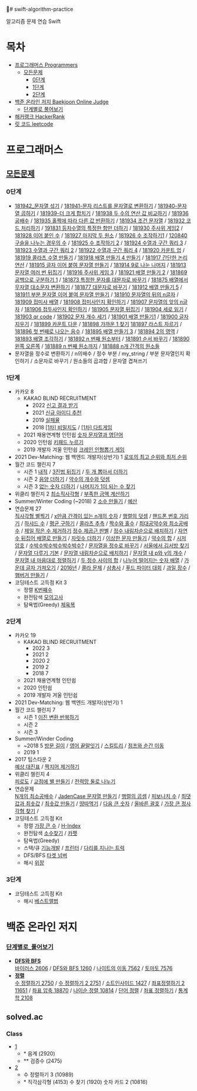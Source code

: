 # swift-algorithm-practice

알고리즘 문제 연습 Swift

# 목차
* [프로그래머스 Programmers](#프로그래머스)
    * [모든문제](#모든문제)
        * [0단계](#0단계)
        * [1단계](#1단계)
        * [2단계](#2단계)
* [백준 온라인 저지 Baekjoon Online Judge](#백준-온라인-저지)
    * [단계별로 풀어보기](#단계별로_풀어보기)
* [해커랭크 HackerRank](#해커-랭크)
* [릿 코드 leetcode](#릿-코드)

# 프로그래머스
## [모든문제](https://programmers.co.kr/learn/challenges)
### 0단계

* [181942_문자열 섞기](https://github.com/keeplo/swift-algorithm-practice/blob/main/programmers-phase0/181942/main.swift) / [181941-문자 리스트를 문자열로 변환하기](https://github.com/keeplo/swift-algorithm-practice/blob/main/programmers-phase0/181941/main.swift) / [181940-문자열 곱하기](https://github.com/keeplo/swift-algorithm-practice/blob/main/programmers-phase0/181940/main.swift) / [181939-더 크게 합치기](https://github.com/keeplo/swift-algorithm-practice/blob/main/programmers-phase0/181939/main.swift) / [181938 두 수의 연산 값 비교하기](https://github.com/keeplo/swift-algorithm-practice/blob/main/programmers-phase0/181938/main.swift) / [181936 공배수](https://github.com/keeplo/swift-algorithm-practice/blob/main/programmers-phase0/181936/main.swift) / [181935 홀짝에 따라 다른 값 반환하기](https://github.com/keeplo/swift-algorithm-practice/blob/main/programmers-phase0/181935/main.swift) / [181934 조건 문자열](https://github.com/keeplo/swift-algorithm-practice/blob/main/programmers-phase0/181934/main.swift) / [181932 코드 처리하기](https://github.com/keeplo/swift-algorithm-practice/blob/main/programmers-phase0/181934/main.swift) / [191831 등차수열의 특정한 항만 더하기](https://github.com/keeplo/swift-algorithm-practice/blob/main/programmers-phase0/191831/main.swift) / [181930 주사위 게임2](https://github.com/keeplo/swift-algorithm-practice/blob/main/programmers-phase0/181930/main.swift) / [181928 이어 붙인 수](https://github.com/keeplo/swift-algorithm-practice/blob/main/programmers-phase0/181928/main.swift) / [181927 마지막 두 원소](https://github.com/keeplo/swift-algorithm-practice/blob/main/programmers-phase0/181927/main.swift) / [181926 수 조작하기1](https://github.com/keeplo/swift-algorithm-practice/blob/main/programmers-phase0/181926/main.swift) / [120840 구슬을 나누는 경우의 수](https://github.com/keeplo/swift-algorithm-practice/blob/main/programmers-phase0/120840/main.swift) / [181925 수 조작하기 2](https://github.com/keeplo/swift-algorithm-practice/blob/main/programmers-phase0/181925/main.swift) / [181924 수열과 구간 쿼리 3](https://github.com/keeplo/swift-algorithm-practice/blob/main/programmers-phase0/181924/main.swift) / [181923 수열과 구간 쿼리 2](https://github.com/keeplo/swift-algorithm-practice/blob/main/programmers-phase0/181923/main.swift) / [181922 수열과 구간 쿼리 4](https://github.com/keeplo/swift-algorithm-practice/blob/main/programmers-phase0/181922/main.swift) / [181920 카운트 업](https://github.com/keeplo/swift-algorithm-practice/blob/main/programmers-phase0/181920/main.swift) / [181919 콜라츠 수열 만들기](https://github.com/keeplo/swift-algorithm-practice/blob/main/programmers-phase0/181919/main.swift) / [181918 배열 만들기 4 만들기](https://github.com/keeplo/swift-algorithm-practice/blob/main/programmers-phase0/181918/main.swift) / [181917 간단한 논리 연산](https://github.com/keeplo/swift-algorithm-practice/blob/main/programmers-phase0/181917/main.swift) / [181915 글자 이어 붙여 문자열 만들기](https://github.com/keeplo/swift-algorithm-practice/blob/main/programmers-phase0/181915/main.swift) / [181914 9로 나눈 나머지](https://github.com/keeplo/swift-algorithm-practice/blob/main/programmers-phase0/181914/main.swift) / [181913 문자열 여러 번 뒤집기](https://github.com/keeplo/swift-algorithm-practice/blob/main/programmers-phase0/181913/main.swift) / [181916 주사위 게임 3](https://github.com/keeplo/swift-algorithm-practice/blob/main/programmers-phase0/181916/main.swift) / [181921 배열 만들기 2](https://github.com/keeplo/swift-algorithm-practice/blob/main/programmers-phase0/181921/main.swift) / [181869 공백으로 구분하기 1](https://github.com/keeplo/swift-algorithm-practice/blob/main/programmers-phase0/181869/main.swift) / [181873 특정한 문자를 대문자로 바꾸기](https://github.com/keeplo/swift-algorithm-practice/blob/main/programmers-phase0/181873/main.swift) / [181875 배열에서 무자열 대소문자 변환하기](https://github.com/keeplo/swift-algorithm-practice/blob/main/programmers-phase0/181875/main.swift) / [181877 대문자로 바꾸기](https://github.com/keeplo/swift-algorithm-practice/blob/main/programmers-phase0/181877/main.swift) / [181912 배열 만들기 5](https://github.com/keeplo/swift-algorithm-practice/blob/main/programmers-phase0/181912/main.swift) / [181911 부분 문자열 이어 붙여 문자열 만들기](https://github.com/keeplo/swift-algorithm-practice/blob/main/programmers-phase0/181911/main.swift) / [181910 문자열의 뒤의 n글자](https://github.com/keeplo/swift-algorithm-practice/blob/main/programmers-phase0/181910/main.swift) / [181909 접미사 배열](https://github.com/keeplo/swift-algorithm-practice/blob/main/programmers-phase0/181909/main.swift) / [181908 접미사인지 확인하기](https://github.com/keeplo/swift-algorithm-practice/blob/main/programmers-phase0/181908/main.swift) / [181907 문자열의 앞의 n글자](https://github.com/keeplo/swift-algorithm-practice/blob/main/programmers-phase0/181907/main.swift) / [181906 접두사인지 확인하기](https://github.com/keeplo/swift-algorithm-practice/blob/main/programmers-phase0/181906/main.swift) / [181905 문자열 뒤집기](https://github.com/keeplo/swift-algorithm-practice/blob/main/programmers-phase0/181905/main.swift) / [181904 세로 읽기](https://github.com/keeplo/swift-algorithm-practice/blob/main/programmers-phase0/181904/main.swift) / [181903 qr code](https://github.com/keeplo/swift-algorithm-practice/blob/main/programmers-phase0/181903/main.swift) / [181902 문자 개수 세기](https://github.com/keeplo/swift-algorithm-practice/blob/main/programmers-phase0/181903/main.swift) / [181901 배열 만들기1](https://github.com/keeplo/swift-algorithm-practice/blob/main/programmers-phase0/181903/main.swift) / [181900 글자 지우기](https://github.com/keeplo/swift-algorithm-practice/blob/main/programmers-phase0/181903/main.swift) / [181899 카운트 다운](https://github.com/keeplo/swift-algorithm-practice/blob/main/programmers-phase0/181903/main.swift) / [181898 가까운 1 찾기](https://github.com/keeplo/swift-algorithm-practice/blob/main/programmers-phase0/181903/main.swift) [181897 라스트 자르기](https://github.com/keeplo/swift-algorithm-practice/blob/main/programmers-phase0/181897/main.swift) / [181896 첫 번째로 나오는 음수](https://github.com/keeplo/swift-algorithm-practice/blob/main/programmers-phase0/181896/main.swift) / [181895 배열 만들기 3](https://github.com/keeplo/swift-algorithm-practice/blob/main/programmers-phase0/181895/main.swift) / [181894 2의 영역](https://github.com/keeplo/swift-algorithm-practice/blob/main/programmers-phase0/181894/main.swift) / [181893 배열 조각하기](https://github.com/keeplo/swift-algorithm-practice/blob/main/programmers-phase0/181893/main.swift) / [181892 n 번째 원소부터](https://github.com/keeplo/swift-algorithm-practice/blob/main/programmers-phase0/181892/main.swift) / [181891 순서 바꾸기](https://github.com/keeplo/swift-algorithm-practice/blob/main/programmers-phase0/181891/main.swift) / [181890 왼쪽 오른쪽](https://github.com/keeplo/swift-algorithm-practice/blob/main/programmers-phase0/181890/main.swift) / [181889 n 번째 원소까지](https://github.com/keeplo/swift-algorithm-practice/blob/main/programmers-phase0/181889/main.swift) / [181888 n개 간격의 원소들](https://github.com/keeplo/swift-algorithm-practice/blob/main/programmers-phase0/181888/main.swift)
* 문자열을 정수로 변환하기 / n의배수 / 정수 부분 / my_string / 부분 문자열인지 확인하기 / 소문자로 바꾸기 / 원소들의 곱과합 / 문자열 겹쳐쓰기

### 1단계  

* 카카오 8
    * KAKAO BLIND RECRUITMENT
        * 2022 [신고 결과 받기](https://keeplo.tistory.com/475)
        * 2021 [신규 아이디 추천](https://keeplo.tistory.com/436)
        * 2019 [실패율](https://keeplo.tistory.com/435)
        * 2018 [[1차] 비밀지도](https://keeplo.tistory.com/433) / [[1차] 다트게임](https://keeplo.tistory.com/434)
    * 2021 채용연계형 인턴쉽 [숫자 문자열과 영단어](https://keeplo.tistory.com/437) 
    * 2020 인턴쉽 [키패드 누르기](https://keeplo.tistory.com/438)
    * 2019 개발자 겨울 인턴쉽 [크레인 인형뽑기 게임](https://keeplo.tistory.com/432)
* 2021 Dev-Matching: 웹 백엔드 개발자(상반기) 1
        [로또의 최고 순위와 최저 순위](https://keeplo.tistory.com/414)
* 월간 코드 챌린지 7
    * 시즌 1 [내적](https://keeplo.tistory.com/415) / [3진법 뒤집기](https://keeplo.tistory.com/416) / [두 개 뽑아서 더하기](https://keeplo.tistory.com/393)
    * 시즌 2 [음양 더하기](https://keeplo.tistory.com/417) / [약수의 개수와 덧셈](https://keeplo.tistory.com/418)
    * 시즌 3 [없는 숫자 더하기](https://keeplo.tistory.com/419) / [나머지가 1이 되는 수 찾기](https://keeplo.tistory.com/420)
* 위클리 챌린지 2
    [최소직사각형](https://keeplo.tistory.com/421) / [부족한 금액 계산하기](https://keeplo.tistory.com/422)
* Summer/Winter Coding (~2018) 2
    [소수 만들기](https://keeplo.tistory.com/430) / [예산](https://keeplo.tistory.com/431)
* 연습문제 27  
    [직사각형 별찍기](https://keeplo.tistory.com/382) / [x만큼 간격이 있는 n개의 숫자](https://keeplo.tistory.com/383) / [행렬의 덧셈](https://keeplo.tistory.com/384) / [핸드폰 번호 가리기](https://keeplo.tistory.com/385) / [하샤드 수](https://keeplo.tistory.com/386) / [평균 구하기](https://keeplo.tistory.com/387) / [콜라츠 추측](https://keeplo.tistory.com/388) / [짝수와 홀수](https://keeplo.tistory.com/389) / [최대공약수와 최소공배수](https://keeplo.tistory.com/390) / [제일 작은 수 제거하기](https://keeplo.tistory.com/394) [정수 제곱근 판별](https://keeplo.tistory.com/395) / [정수 내림차순으로 배치하기](https://keeplo.tistory.com/396) / [자연수 뒤집어 배열로 만들기](https://keeplo.tistory.com/397) / [자릿수 더하기](https://keeplo.tistory.com/398) / [이상한 문자 만들기](https://keeplo.tistory.com/399) / [약수의 합](https://keeplo.tistory.com/400) / [시저 암호](https://keeplo.tistory.com/401) / [수박수박수박수박수박수?](https://keeplo.tistory.com/402) / [문자열을 정수로 바꾸기](https://keeplo.tistory.com/403) / [서울에서 김서방 찾기](https://keeplo.tistory.com/404) / [문자열 다루기 기본](https://keeplo.tistory.com/405) / [문자열 내림차순으로 배치하기](https://keeplo.tistory.com/407) / [문자열 내 p와 y의 개수](https://keeplo.tistory.com/408) / [문자열 내 마음대로 정렬하기](https://keeplo.tistory.com/409) / [두 정수 사이의 합](https://keeplo.tistory.com/410) / [나누어 떨어지는 숫자 배열](https://keeplo.tistory.com/411) / [가운데 글자 가져오기](https://keeplo.tistory.com/412) / [2016년](https://keeplo.tistory.com/413) / [콜라 문제](https://keeplo.tistory.com/480) / [삼총사](https://keeplo.tistory.com/482) / [푸드 파이터 대회](https://keeplo.tistory.com/483) / [과일 장수](https://keeplo.tistory.com/484) / [햄버거 만들기](https://keeplo.tistory.com/485) /
* 코딩테스트 고득점 Kit 3
    * 정렬 [K번째수](https://keeplo.tistory.com/441)
    * 완전탐색 [모의고사](https://keeplo.tistory.com/439)
    * 탐욕법(Greedy) [체육복](https://keeplo.tistory.com/440)
    
### 2단계

* 카카오 19  
    * KAKAO BLIND RECRUITMENT  
        * 2022 3  
        * 2021 2  
        * 2020 2   
        * 2019 2  
        * 2018 7  
    * 2021 채용연계형 인턴쉽  
    * 2020 인턴쉽  
    * 2019 개발자 겨울 인턴쉽  
* 2021 Dev-Matching: 웹 백엔드 개발자(상반기) 1  
* 월간 코드 챌린지 7  
    * 시즌 1 [이진 변환 반복하기](https://keeplo.tistory.com/477)
    * 시즌 2  
    * 시즌 3  
* Summer/Winder Coding  
    * ~2018 5 [방문 길이](https://keeplo.tistory.com/466) / [영어 끝말잇기](https://keeplo.tistory.com/468) / [스킬트리](https://keeplo.tistory.com/469) / [점프와 순간 이동](https://keeplo.tistory.com/470)
    * 2019 1   
* 2017 팁스타운 2  
    [예상 대진표](https://keeplo.tistory.com/464) / [짝지어 제거하기](https://keeplo.tistory.com/465)
* 위클리 챌린지 4  
    [피로도](https://keeplo.tistory.com/459) / [교점에 별 만들기](https://keeplo.tistory.com/462) / [전력망 둘로 나누기](https://keeplo.tistory.com/463)
* 연습문제  
    [N개의 최소공배수](https://keeplo.tistory.com/442) / [JadenCase 문자열 만들기](https://keeplo.tistory.com/443) / [행렬의 곱셈](https://keeplo.tistory.com/444) / [피보나치 수](https://keeplo.tistory.com/445) / [최댓값과 최솟값](https://keeplo.tistory.com/391) / [최솟값 만들기](https://keeplo.tistory.com/392) / [땅따먹기](https://keeplo.tistory.com/446) / [다음 큰 숫자](https://keeplo.tistory.com/447) / [올바른 괄호](https://keeplo.tistory.com/448) / [가장 큰 정사각형 찾기](https://keeplo.tistory.com/449) /
* 코딩테스트 고득점 Kit 
    * 정렬 [가장 큰 수](https://keeplo.tistory.com/453) / [H-Index](https://keeplo.tistory.com/456)
    * 완전탐색 [소수찾기](https://keeplo.tistory.com/381) / [카펫](https://keeplo.tistory.com/457)
    * 탐욕법(Greedy)
    * 스택/큐 [기능개발](https://keeplo.tistory.com/450) / [프린터](https://keeplo.tistory.com/452) / [다리를 지나는 트럭](https://keeplo.tistory.com/455)
    * DFS/BFS [타겟 넘버](https://keeplo.tistory.com/451)
    * 해시 [위장](https://keeplo.tistory.com/454)

### 3단계

* 코딩테스트 고득점 Kit
    * 해시 [베스트앨범](https://keeplo.tistory.com/476)

# 백준 온라인 저지

### [단계별로_풀어보기](https://www.acmicpc.net/step)
* **[DFS와 BFS](https://www.acmicpc.net/step/24)**  
    [바이러스 2606](https://keeplo.tistory.com/312) / [DFS와 BFS 1260](https://keeplo.tistory.com/320) / [나이트의 이동 7562](https://keeplo.tistory.com/321) / [토마토 7576](https://keeplo.tistory.com/322)
* **[정렬](https://www.acmicpc.net/step/9)**  
    [수 정렬하기 2750](https://keeplo.tistory.com/323) / [수 정렬하기 2 2751](https://keeplo.tistory.com/324) / [소트인사이드 1427](https://keeplo.tistory.com/325) / [좌표정렬하기 2 11651](https://keeplo.tistory.com/326) / [좌표 압축 18870](https://keeplo.tistory.com/327) / [나이순 정렬 10814](https://keeplo.tistory.com/328) / [단어 정렬](https://keeplo.tistory.com/329) / [좌표 정렬하기](https://keeplo.tistory.com/330) / [통계학 2108](https://keeplo.tistory.com/331)
    
## solved.ac

### Class
* [1](https://github.com/Keeplo/swift-algorithm-practice/blob/main/baekjoon_online_judge-practice/CLASS1/main.swift) 
   * \* 음계 (2920)
   * ** 검증수 (2475)
* [2](https://github.com/Keeplo/swift-algorithm-practice/blob/main/baekjoon_online_judge-practice/CLASS2/main.swift) 
    * 수 정렬하기 3 (10989)
    * \* 직각삼각형 (4153) 수 찾기 (1920) 숫자 카드 2 (10816)
